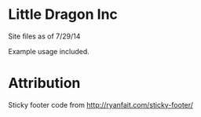 Little Dragon Inc
==========
Site files as of 7/29/14

Example usage included.

Attribution
==========
Sticky footer code from http://ryanfait.com/sticky-footer/
